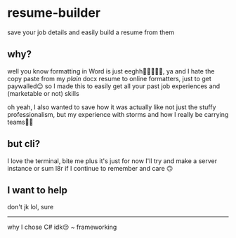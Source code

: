 # resume-builder
save your job details and easily build a resume from them

## why?

well you know formatting in Word is just eeghh😵‍💫😵‍💫🥴, ya
and I hate the copy paste from my *plain* docx resume to online formatters, just to get paywalled😑
so I made this to easily get all your past job experiences and (marketable or not) skills

oh yeah, I also wanted to save how it was actually like not just the stuffy professionalism, but my experience with storms and how I really be carrying teams💪🏿

## but cli?

I love the terminal, bite me
plus it's just for now I'll try and make a server instance or sum l8r if I continue to remember and care 🙃

## I want to help

don't jk lol, sure


---
why I chose C# idk😔 ~ frameworking
